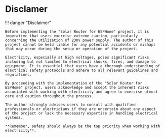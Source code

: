 # Disclamer

!!! danger "Disclaimer"

    Before implementing the "Solar Router for ESPHome" project, it is imperative that users exercise extreme caution, particularly concerning the utilization of 230V power supply. The author of this project cannot be held liable for any potential accidents or mishaps that may occur during the setup or operation of the project.

    Electricity, especially at high voltages, poses significant risks, including but not limited to electrical shocks, fires, and damage to equipment. It is essential that users have a thorough understanding of electrical safety protocols and adhere to all relevant guidelines and regulations.

    By proceeding with the implementation of the "Solar Router for ESPHome" project, users acknowledge and accept the inherent risks associated with working with electricity and agree to exercise utmost care and caution throughout the process.

    The author strongly advises users to consult with qualified professionals or electricians if they are uncertain about any aspect of the project or lack the necessary expertise in handling electrical systems.

    **Remember, safety should always be the top priority when working with electricity**.
